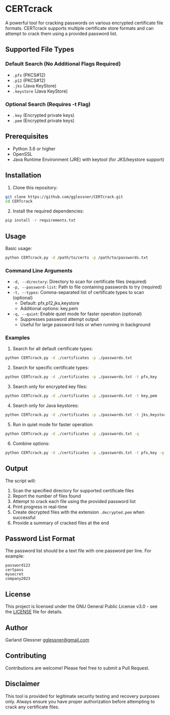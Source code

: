 # CERTcrack

A powerful tool for cracking passwords on various encrypted certificate file formats. CERTcrack supports multiple certificate store formats and can attempt to crack them using a provided password list.

## Supported File Types

### Default Search (No Additional Flags Required)
- `.pfx` (PKCS#12)
- `.p12` (PKCS#12)
- `.jks` (Java KeyStore)
- `.keystore` (Java KeyStore)

### Optional Search (Requires -t Flag)
- `.key` (Encrypted private keys)
- `.pem` (Encrypted private keys)

## Prerequisites

- Python 3.6 or higher
- OpenSSL
- Java Runtime Environment (JRE) with keytool (for JKS/keystore support)

## Installation

1. Clone this repository:
```bash
git clone https://github.com/gglessner/CERTcrack.git
cd CERTcrack
```

2. Install the required dependencies:
```bash
pip install -r requirements.txt
```

## Usage

Basic usage:
```bash
python CERTcrack.py -d /path/to/certs -p /path/to/passwords.txt
```

### Command Line Arguments

- `-d, --directory`: Directory to scan for certificate files (required)
- `-p, --password-list`: Path to file containing passwords to try (required)
- `-t, --types`: Comma-separated list of certificate types to scan (optional)
  - Default: pfx,p12,jks,keystore
  - Additional options: key,pem
- `-q, --quiet`: Enable quiet mode for faster operation (optional)
  - Suppresses password attempt output
  - Useful for large password lists or when running in background

### Examples

1. Search for all default certificate types:
```bash
python CERTcrack.py -d ./certificates -p ./passwords.txt
```

2. Search for specific certificate types:
```bash
python CERTcrack.py -d ./certificates -p ./passwords.txt -t pfx,key
```

3. Search only for encrypted key files:
```bash
python CERTcrack.py -d ./certificates -p ./passwords.txt -t key,pem
```

4. Search only for Java keystores:
```bash
python CERTcrack.py -d ./certificates -p ./passwords.txt -t jks,keystore
```

5. Run in quiet mode for faster operation:
```bash
python CERTcrack.py -d ./certificates -p ./passwords.txt -q
```

6. Combine options:
```bash
python CERTcrack.py -d ./certificates -p ./passwords.txt -t pfx,key -q
```

## Output

The script will:
1. Scan the specified directory for supported certificate files
2. Report the number of files found
3. Attempt to crack each file using the provided password list
4. Print progress in real-time
5. Create decrypted files with the extension `.decrypted.pem` when successful
6. Provide a summary of cracked files at the end

## Password List Format

The password list should be a text file with one password per line. For example:
```
password123
certpass
mysecret
company2023
```

## License

This project is licensed under the GNU General Public License v3.0 - see the [LICENSE](LICENSE) file for details.

## Author

Garland Glessner <gglessner@gmail.com>

## Contributing

Contributions are welcome! Please feel free to submit a Pull Request.

## Disclaimer

This tool is provided for legitimate security testing and recovery purposes only. Always ensure you have proper authorization before attempting to crack any certificate files. 